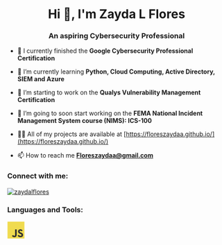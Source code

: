 <h1 align="center">Hi 👋, I'm Zayda L Flores</h1>
<h3 align="center">An aspiring Cybersecurity Professional</h3>

- 🔭 I currently finished the **Google Cybersecurity Professional Certification**

- 🌱 I’m currently learning **Python, Cloud Computing, Active Directory, SIEM and Azure**

- 🔭 I’m starting to work on the **Qualys Vulnerability Management Certification**

- 🌱 I’m going to soon start working on the **FEMA National Incident Management System course (NIMS): ICS-100**

- 👨‍💻 All of my projects are available at [https://floreszaydaa.github.io/](https://floreszaydaa.github.io/)

- 📫 How to reach me **Floreszaydaa@gmail.com**

<h3 align="left">Connect with me:</h3>
<p align="left">
<a href="https://linkedin.com/in/zaydalflores" target="blank"><img align="center" src="https://raw.githubusercontent.com/rahuldkjain/github-profile-readme-generator/master/src/images/icons/Social/linked-in-alt.svg" alt="zaydalflores" height="30" width="40" /></a>
</p>

<h3 align="left">Languages and Tools:</h3>
<p align="left"> <a href="https://developer.mozilla.org/en-US/docs/Web/JavaScript" target="_blank" rel="noreferrer"> <img src="https://raw.githubusercontent.com/devicons/devicon/master/icons/javascript/javascript-original.svg" alt="javascript" width="40" height="40"/> </a> </p>
